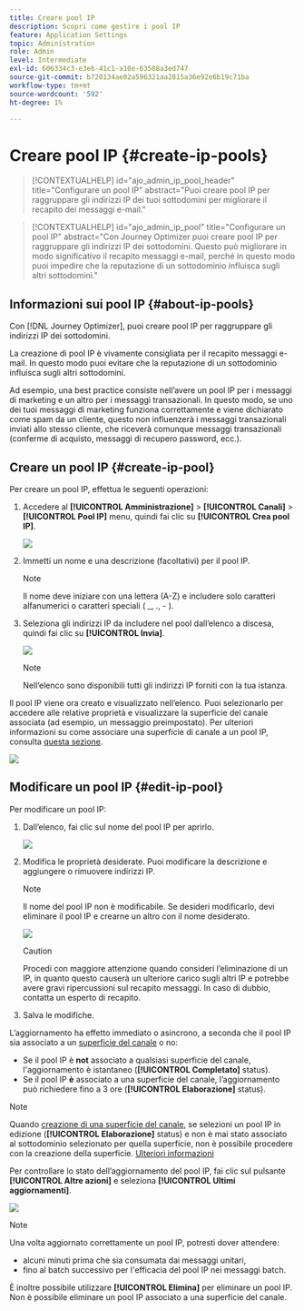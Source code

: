 ```yaml
---
title: Creare pool IP
description: Scopri come gestire i pool IP
feature: Application Settings
topic: Administration
role: Admin
level: Intermediate
exl-id: 606334c3-e3e6-41c1-a10e-63508a3ed747
source-git-commit: b720134ae82a596321aa2815a36e92e6b19c71ba
workflow-type: tm+mt
source-wordcount: '592'
ht-degree: 1%

---
```


# Creare pool IP {#create-ip-pools}

>[!CONTEXTUALHELP]
>id="ajo_admin_ip_pool_header"
>title="Configurare un pool IP"
>abstract="Puoi creare pool IP per raggruppare gli indirizzi IP dei tuoi sottodomini per migliorare il recapito dei messaggi e-mail."

>[!CONTEXTUALHELP]
>id="ajo_admin_ip_pool"
>title="Configurare un pool IP"
>abstract="Con Journey Optimizer puoi creare pool IP per raggruppare gli indirizzi IP dei sottodomini. Questo può migliorare in modo significativo il recapito messaggi e-mail, perché in questo modo puoi impedire che la reputazione di un sottodominio influisca sugli altri sottodomini."

## Informazioni sui pool IP {#about-ip-pools}

Con [!DNL Journey Optimizer], puoi creare pool IP per raggruppare gli indirizzi IP dei sottodomini.

La creazione di pool IP è vivamente consigliata per il recapito messaggi e-mail. In questo modo puoi evitare che la reputazione di un sottodominio influisca sugli altri sottodomini.

Ad esempio, una best practice consiste nell’avere un pool IP per i messaggi di marketing e un altro per i messaggi transazionali. In questo modo, se uno dei tuoi messaggi di marketing funziona correttamente e viene dichiarato come spam da un cliente, questo non influenzerà i messaggi transazionali inviati allo stesso cliente, che riceverà comunque messaggi transazionali (conferme di acquisto, messaggi di recupero password, ecc.).

## Creare un pool IP {#create-ip-pool}

Per creare un pool IP, effettua le seguenti operazioni:

1. Accedere al **[!UICONTROL Amministrazione]** > **[!UICONTROL Canali]** > **[!UICONTROL Pool IP]** menu, quindi fai clic su **[!UICONTROL Crea pool IP]**.

   ![](assets/ip-pool-create.png)

1. Immetti un nome e una descrizione (facoltativi) per il pool IP.

   >[!NOTE]
   >
   >Il nome deve iniziare con una lettera (A-Z) e includere solo caratteri alfanumerici o caratteri speciali ( _, ., - ).

1. Seleziona gli indirizzi IP da includere nel pool dall’elenco a discesa, quindi fai clic su **[!UICONTROL Invia]**.

   ![](assets/ip-pool-config.png)

   >[!NOTE]
   >
   >Nell’elenco sono disponibili tutti gli indirizzi IP forniti con la tua istanza.

Il pool IP viene ora creato e visualizzato nell’elenco. Puoi selezionarlo per accedere alle relative proprietà e visualizzare la superficie del canale associata (ad esempio, un messaggio preimpostato). Per ulteriori informazioni su come associare una superficie di canale a un pool IP, consulta [questa sezione](channel-surfaces.md).

![](assets/ip-pool-created.png)

## Modificare un pool IP {#edit-ip-pool}

Per modificare un pool IP:

1. Dall’elenco, fai clic sul nome del pool IP per aprirlo.

   ![](assets/ip-pool-list.png)

1. Modifica le proprietà desiderate. Puoi modificare la descrizione e aggiungere o rimuovere indirizzi IP.

   >[!NOTE]
   >
   >Il nome del pool IP non è modificabile. Se desideri modificarlo, devi eliminare il pool IP e crearne un altro con il nome desiderato.

   ![](assets/ip-pool-edit.png)

   >[!CAUTION]
   >
   >Procedi con maggiore attenzione quando consideri l’eliminazione di un IP, in quanto questo causerà un ulteriore carico sugli altri IP e potrebbe avere gravi ripercussioni sul recapito messaggi. In caso di dubbio, contatta un esperto di recapito.

1. Salva le modifiche.

L’aggiornamento ha effetto immediato o asincrono, a seconda che il pool IP sia associato a un [superficie del canale](channel-surfaces.md) o no:

* Se il pool IP è **not** associato a qualsiasi superficie del canale, l&#39;aggiornamento è istantaneo (**[!UICONTROL Completato]** status).
* Se il pool IP **è** associato a una superficie del canale, l’aggiornamento può richiedere fino a 3 ore (**[!UICONTROL Elaborazione]** status).

>[!NOTE]
>
>Quando [creazione di una superficie del canale](channel-surfaces.md#create-channel-surface), se selezioni un pool IP in edizione (**[!UICONTROL Elaborazione]** status) e non è mai stato associato al sottodominio selezionato per quella superficie, non è possibile procedere con la creazione della superficie. [Ulteriori informazioni](channel-surfaces.md#subdomains-and-ip-pools)

Per controllare lo stato dell’aggiornamento del pool IP, fai clic sul pulsante **[!UICONTROL Altre azioni]** e seleziona **[!UICONTROL Ultimi aggiornamenti]**.

![](assets/ip-pool-recent-update.png)

>[!NOTE]
>
>Una volta aggiornato correttamente un pool IP, potresti dover attendere:
>* alcuni minuti prima che sia consumata dai messaggi unitari,
>* fino al batch successivo per l&#39;efficacia del pool IP nei messaggi batch.


È inoltre possibile utilizzare **[!UICONTROL Elimina]** per eliminare un pool IP. Non è possibile eliminare un pool IP associato a una superficie del canale.

